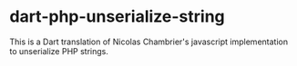 # dart-php-unserialize-string
This is a Dart translation of Nicolas Chambrier's javascript implementation to unserialize PHP strings.

